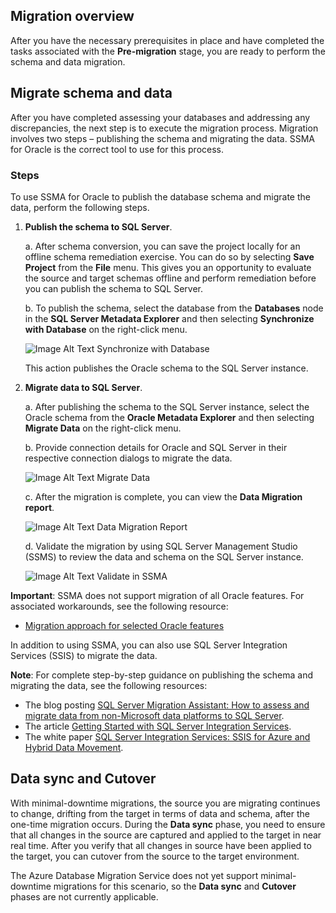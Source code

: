 ## Migration overview

After you have the necessary prerequisites in place and have completed the tasks associated with the **Pre-migration** stage, you are ready to perform the schema and data migration.

## Migrate schema and data

After you have completed assessing your databases and addressing any discrepancies, the next step is to execute the migration process. Migration involves two steps – publishing the schema and migrating the data. SSMA for Oracle is the correct tool to use for this process.

### Steps

To use SSMA for Oracle to publish the database schema and migrate the data, perform the following steps.

1. **Publish the schema to SQL Server**.

    a. After schema conversion, you can save the project locally for an offline schema remediation exercise. You can do so by selecting **Save Project** from the **File** menu. This gives you an opportunity to evaluate the source and target schemas offline and perform remediation before you can publish the schema to SQL Server.

    b. To publish the schema, select the database from the **Databases** node in the **SQL Server Metadata Explorer** and then selecting **Synchronize with Database** on the right-click menu.
  
    ![Image Alt Text Synchronize with Database](https://mpbdevcontent.azureedge.net/Images/publishschema.png)
  
    This action publishes the Oracle schema to the SQL Server instance.

2. **Migrate data to SQL Server**.

    a.	After publishing the schema to the SQL Server instance, select the Oracle schema from the **Oracle Metadata Explorer** and then selecting **Migrate Data** on the right-click menu.
  
    b.	Provide connection details for Oracle and SQL Server in their respective connection dialogs to migrate the data.
  
    ![Image Alt Text Migrate Data](https://mpbdevcontent.azureedge.net/Images/migratedata.png)
  
    c. After the migration is complete, you can view the **Data Migration report**.
  
    ![Image Alt Text Data Migration Report](https://mpbdevcontent.azureedge.net/Images/migrationreport.png)
  
    d. Validate the migration by using SQL Server Management Studio (SSMS) to review the data and schema on the SQL Server instance.

    ![Image Alt Text Validate in SSMA](https://mpbdevcontent.azureedge.net/Images/migrationcomplete.png)

**Important**: SSMA does not support migration of all Oracle features. For associated workarounds, see the following resource:

* [Migration approach for selected Oracle features](https://blogs.msdn.microsoft.com/datamigration/2017/05/10/migration-approach-for-oracle-features/)

 In addition to using SSMA, you can also use SQL Server Integration Services (SSIS) to migrate the data.

**Note**: For complete step-by-step guidance on publishing the schema and migrating the data, see the following resources:

* The blog posting [SQL Server Migration Assistant: How to assess and migrate data from non-Microsoft data platforms to SQL Server](https://blogs.msdn.microsoft.com/datamigration/2016/11/16/sql-server-migration-assistant-how-to-assess-and-migrate-databases-from-non-microsoft-data-platforms-to-sql-server/).
* The article [Getting Started with SQL Server Integration Services](https://docs.microsoft.com/en-us/sql/integration-services/sql-server-integration-services).
* The white paper [SQL Server Integration Services: SSIS for Azure and Hybrid Data Movement](http://download.microsoft.com/download/D/2/0/D20E1C5F-72EA-4505-9F26-FEF9550EFD44/SSIS%20Hybrid%20and%20Azure.docx).

## Data sync and Cutover

With minimal-downtime migrations, the source you are migrating continues to change, drifting from the target in terms of data and schema, after the one-time migration occurs. During the **Data sync** phase, you need to ensure that all changes in the source are captured and applied to the target in near real time. After you verify that all changes in source have been applied to the target, you can cutover from the source to the target environment.

The Azure Database Migration Service does not yet support minimal-downtime migrations for this scenario, so the **Data sync** and **Cutover** phases are not currently applicable.